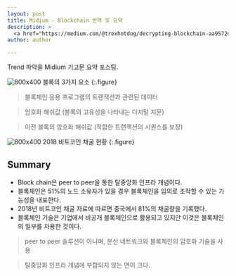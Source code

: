 ```yaml
---
layout: post
title: Midium - Blockchain 번역 및 요약
description: >
  <a href="https://medium.com/@trexhotdog/decrypting-blockchain-aa9572d70542">원문 링크 - John Arsneault</a>
author: author

---
```


Trend 파악을 Midium 기고문 요약 포스팅.

![800x400](https://cdn-images-1.medium.com/max/800/0*xn_RkJdhtB7hurFv)
블록의 3가지 요소
{:.figure}

> 블록체인 응용 프로그램의 트랜잭션과 관련된 데이터

> 암호화 해쉬값 (블록의 고유성을 나타내는 디지털 지문)

> 이전 블록의 암호화 해쉬값 (적합한 트랜잭션의 시퀀스를 보장)

![800x400](https://cdn-images-1.medium.com/max/800/0*XpG1gkdpiJnPRGKW)
2018 비트코인 채굴 현황
{:.figure}

## Summary

* Block chain은 peer to peer을 통한 탈중앙화 인프라 개념이다.
* 블록체인은 51%의 노드 소유자가 있을 경우 블록체인을 임의로 조작할 수 있는 가능성을 내포한다.
* 2018년 비트코인 채굴 자료에 따르면 중국에서 81%의 채굴량을 기록했다.
* 블록체인 기술은 기업에서 비공개 블록체인으로 활용되고 있지만 이것은 블록체인의 일부를 차용한 것이다.

 > peer to peer 솔루션이 아니며, 분산 네트워크와 블록체인의 암호화 기술을 사용
 
 > 탈중앙화 인프라 개념에 부합되지 않는 면이 크다.
